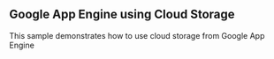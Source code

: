 ## Google App Engine using Cloud Storage

This sample demonstrates how to use cloud storage from Google App Engine
